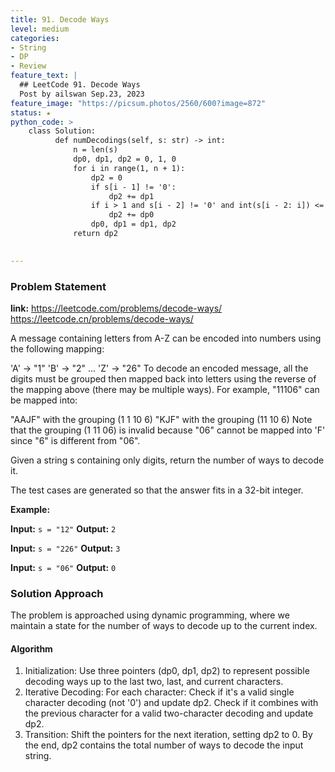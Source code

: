```yaml
---
title: 91. Decode Ways
level: medium
categories:
- String
- DP
- Review
feature_text: |
  ## LeetCode 91. Decode Ways
  Post by ailswan Sep.23, 2023
feature_image: "https://picsum.photos/2560/600?image=872"
status: ★
python_code: >
    class Solution:
          def numDecodings(self, s: str) -> int:
              n = len(s)
              dp0, dp1, dp2 = 0, 1, 0
              for i in range(1, n + 1):
                  dp2 = 0
                  if s[i - 1] != '0':
                      dp2 += dp1
                  if i > 1 and s[i - 2] != '0' and int(s[i - 2: i]) <= 26:  
                      dp2 += dp0
                  dp0, dp1 = dp1, dp2
              return dp2

   
---
```


### Problem Statement
**link:**
https://leetcode.com/problems/decode-ways/
https://leetcode.cn/problems/decode-ways/

A message containing letters from A-Z can be encoded into numbers using the following mapping:

'A' -> "1"
'B' -> "2"
...
'Z' -> "26"
To decode an encoded message, all the digits must be grouped then mapped back into letters using the reverse of the mapping above (there may be multiple ways). For example, "11106" can be mapped into:

"AAJF" with the grouping (1 1 10 6)
"KJF" with the grouping (11 10 6)
Note that the grouping (1 11 06) is invalid because "06" cannot be mapped into 'F' since "6" is different from "06".

Given a string s containing only digits, return the number of ways to decode it.

The test cases are generated so that the answer fits in a 32-bit integer.


**Example:**

**Input:** `s = "12"`
**Output:** `2`
 
**Input:** `s = "226"`
**Output:** `3`

**Input:** `s = "06"`
**Output:** `0`
 

### Solution Approach
The problem is approached using dynamic programming, where we maintain a state for the number of ways to decode up to the current index.
 
#### Algorithm
 
1. Initialization: Use three pointers (dp0, dp1, dp2) to represent possible decoding ways up to the last two, last, and current characters.
2. Iterative Decoding: For each character:
Check if it's a valid single character decoding (not '0') and update dp2.
Check if it combines with the previous character for a valid two-character decoding and update dp2.
3. Transition: Shift the pointers for the next iteration, setting dp2 to 0.
By the end, dp2 contains the total number of ways to decode the input string.